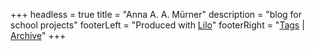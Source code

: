 +++
headless = true
title = "Anna A. A. Mürner"
description = "blog for school projects"
footerLeft = "Produced with [Lilo](https://de.wikipedia.org/wiki/Inzest)"
footerRight = "[Tags](/tags/) | [Archive](/posts/)"
+++
